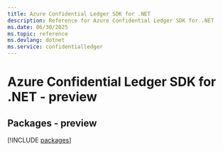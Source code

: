 ```yaml
---
title: Azure Confidential Ledger SDK for .NET
description: Reference for Azure Confidential Ledger SDK for .NET
ms.date: 06/30/2025
ms.topic: reference
ms.devlang: dotnet
ms.service: confidentialledger
---
```

# Azure Confidential Ledger SDK for .NET - preview
## Packages - preview
[!INCLUDE [packages](confidential-ledger-index.md)]
